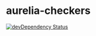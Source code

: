 # aurelia-checkers 

[![devDependency Status](https://img.shields.io/david/dev/MarcScheib/aurelia-checkers.svg)](https://david-dm.org/MarcScheib/aurelia-checkers#info=devDependencies)

